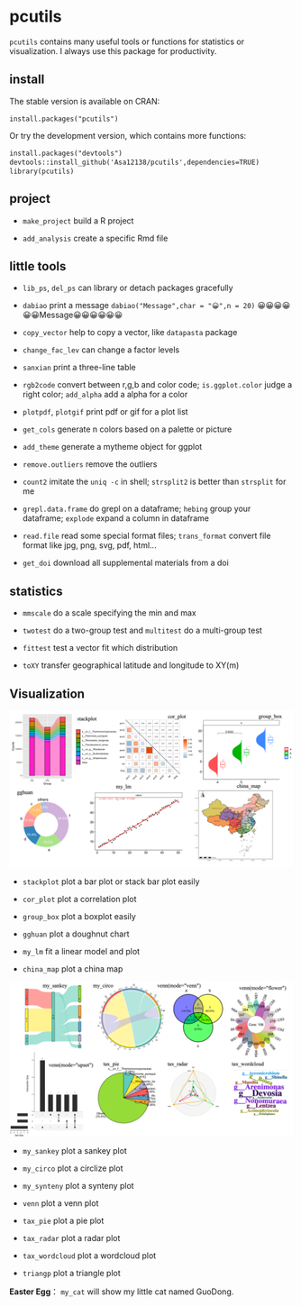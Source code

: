 # pcutils

`pcutils` contains many useful tools or functions for statistics or visualization. I always use this package for productivity.

## install

The stable version is available on CRAN:

```
install.packages("pcutils")
```

Or try the development version, which contains more functions:

```         
install.packages("devtools")
devtools::install_github('Asa12138/pcutils',dependencies=TRUE)
library(pcutils)
```

## project

-   `make_project` build a R project

-   `add_analysis` create a specific Rmd file

## little tools

-   `lib_ps`, `del_ps` can library or detach packages gracefully

-   `dabiao` print a message `dabiao("Message",char = "😀",n = 20)` 😀😀😀😀😀😀Message😀😀😀😀😀😀

-   `copy_vector` help to copy a vector, like `datapasta` package

-   `change_fac_lev` can change a factor levels

-   `sanxian` print a three-line table

-   `rgb2code` convert between r,g,b and color code; `is.ggplot.color` judge a right color; `add_alpha` add a alpha for a color

-   `plotpdf`, `plotgif` print pdf or gif for a plot list

-   `get_cols` generate n colors based on a palette or picture

-   `add_theme` generate a mytheme object for ggplot

-   `remove.outliers` remove the outliers

-   `count2` imitate the `uniq -c` in shell; `strsplit2` is better than `strsplit` for me

-   `grepl.data.frame` do grepl on a dataframe; `hebing` group your dataframe; `explode` expand a column in dataframe

-   `read.file` read some special format files; `trans_format` convert file format like jpg, png, svg, pdf, html...

-   `get_doi` download all supplemental materials from a doi

## statistics

-   `mmscale` do a scale specifying the min and max

-   `twotest` do a two-group test and `multitest` do a multi-group test

-   `fittest` test a vector fit which distribution

-   `toXY` transfer geographical latitude and longitude to XY(m)

## Visualization

![](images/pcutils1.png)

-   `stackplot` plot a bar plot or stack bar plot easily

-   `cor_plot` plot a correlation plot

-   `group_box` plot a boxplot easily

-   `gghuan` plot a doughnut chart

-   `my_lm` fit a linear model and plot

-   `china_map` plot a china map

![](images/pcutils2.png)

-   `my_sankey` plot a sankey plot

-   `my_circo` plot a circlize plot

-   `my_synteny` plot a synteny plot

-   `venn` plot a venn plot

-   `tax_pie` plot a pie plot

-   `tax_radar` plot a radar plot

-   `tax_wordcloud` plot a wordcloud plot

-   `triangp` plot a triangle plot

**Easter Egg**： `my_cat` will show my little cat named GuoDong.


